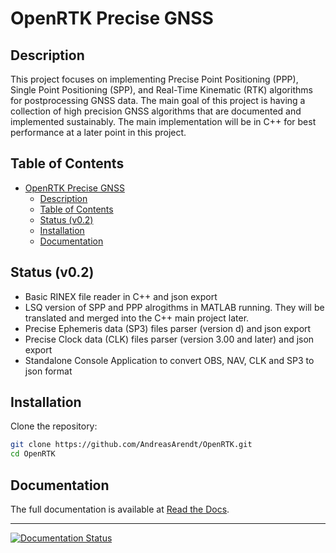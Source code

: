 # OpenRTK Precise GNSS

## Description

This project focuses on implementing Precise Point Positioning (PPP), Single Point Positioning (SPP), and Real-Time Kinematic (RTK) algorithms for postprocessing GNSS data. The main goal of this project is having a collection of high precision GNSS algorithms that are documented and implemented sustainably. The main implementation will be in C++ for best performance at a later point in this project.

## Table of Contents

- [OpenRTK Precise GNSS](#openrtk-precise-gnss)
  - [Description](#description)
  - [Table of Contents](#table-of-contents)
  - [Status (v0.2)](#status-v02)
  - [Installation](#installation)
  - [Documentation](#documentation)

## Status (v0.2)

- Basic RINEX file reader in C++ and json export
- LSQ version of SPP and PPP alrogithms in MATLAB running. They will be translated and merged into the C++ main project later.
- Precise Ephemeris data (SP3) files parser (version d) and json export
- Precise Clock data (CLK) files parser (version 3.00 and later) and json export
- Standalone Console Application to convert OBS, NAV, CLK and SP3 to json format

## Installation

Clone the repository:

   ```bash
   git clone https://github.com/AndreasArendt/OpenRTK.git
   cd OpenRTK
   ```

## Documentation                                                               
The full documentation is available at [Read the Docs](https://docopenrtk.readthedocs.io).

---

[![Documentation Status](https://readthedocs.org/projects/docopenrtk/badge/?version=latest)](https://docopenrtk.readthedocs.io/en/latest/?badge=latest)
